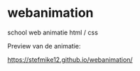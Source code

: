 # webanimation
school web animatie html / css

Preview van de animatie: 

https://stefmike12.github.io/webanimation/
